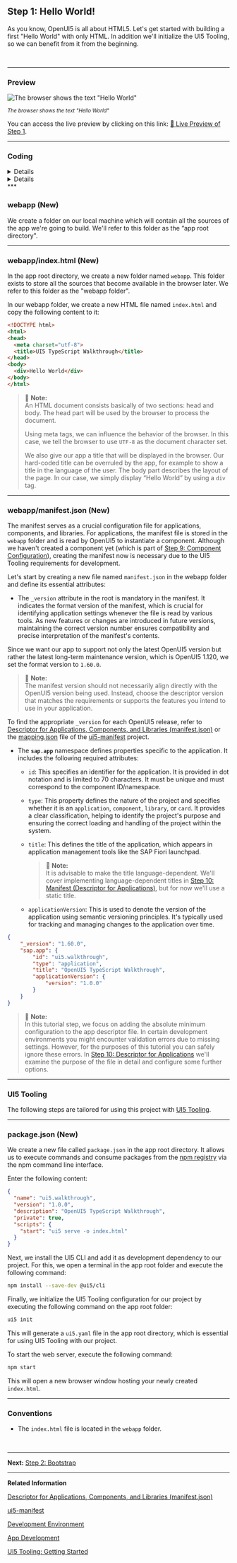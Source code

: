 ## Step 1: Hello World!

As you know, OpenUI5 is all about HTML5. Let's get started with building a first "Hello World" with only HTML. In addition we'll initialize the UI5 Tooling, so we can benefit from it from the beginning.

&nbsp;

***

### Preview


![](assets/loio1dd456361379431aab7e5bcdaaeff00f_LowRes.png "The browser shows the text &quot;Hello World&quot;")

<sup>*The browser shows the text &quot;Hello World&quot;*</sup>

You can access the live preview by clicking on this link: [🔗 Live Preview of Step 1](https://sap-samples.github.io/ui5-typescript-walkthrough/build/01/index.html).

***

### Coding

<details class="ts-only">

You can download the solution for this step here: [📥 Download step 1](https://sap-samples.github.io/ui5-typescript-walkthrough/ui5-typescript-walkthrough-step-01.zip). 

</details>

<details class="js-only">

You can download the solution for this step here: [📥 Download step 1](https://sap-samples.github.io/ui5-typescript-walkthrough/ui5-typescript-walkthrough-step-01-js.zip).

</details>
***

### webapp \(New\)

We create a folder on our local machine which will contain all the sources of the app we're going to build. We'll refer to this folder as the “app root directory".

***

### webapp/index.html \(New\)

In the app root directory, we create a new folder named `webapp`. This folder exists to store all the sources that become available in the browser later. We refer to this folder as the "webapp folder".

In our webapp folder, we create a new HTML file named `index.html` and copy the following content to it:

```html
<!DOCTYPE html>
<html>
<head>
  <meta charset="utf-8">
  <title>UI5 TypeScript Walkthrough</title>
</head>
<body>
  <div>Hello World</div>
</body>
</html>
```

> 📝 **Note:** <br>
> An HTML document consists basically of two sections: head and body. The head part will be used by the browser to process the document.
> 
> Using meta tags, we can influence the behavior of the browser. In this case, we tell the browser to use `UTF-8` as the document character set.
> 
> We also give our app a title that will be displayed in the browser. Our hard-coded title can be overruled by the app, for example to show a title in the language of the user. The body part describes the layout of the page. In our case, we simply display “Hello World” by using a `div` tag.

***

### webapp/manifest.json \(New\)

The manifest serves as a crucial configuration file for applications, components, and libraries. For applications, the manifest file is stored in the `webapp` folder and is read by OpenUI5 to instantiate a component. Although we haven't created a component yet (which is part of [Step 9: Component Configuration](../09/README.md)), creating the manifest now is necessary due to the UI5 Tooling requirements for development.

Let's start by creating a new file named `manifest.json` in the webapp folder and define its essential attributes:

-   The `_version` attribute in the root is mandatory in the manifest. It indicates the format version of the manifest, which is crucial for identifying application settings whenever the file is read by various tools. As new features or changes are introduced in future versions, maintaining the correct version number ensures compatibility and precise interpretation of the manifest's contents. 

Since we want our app to support not only the latest OpenUI5 version but rather the latest long-term maintenance version, which is OpenUI5 1.120, we set the format version to `1.60.0`.

  > 📝  **Note:** <br>
  > The manifest version should not necessarily align directly with the OpenUI5 version being used. Instead, choose the descriptor version that matches the requirements or supports the features you intend to use in your application. 
  
  To find the appropriate `_version` for each OpenUI5 release, refer to [Descriptor for Applications, Components, and Libraries \(manifest.json\)](https://sdk.openui5.org/topic/be0cf40f61184b358b5faedaec98b2da.html) or the [mapping.json](https://github.com/SAP/ui5-manifest/blob/main/mapping.json) file of the [ui5-manifest](https://github.com/SAP/ui5-manifest/) project.

-   The **`sap.app`**  namespace defines properties specific to the application. It includes the following required attributes:

    -   `id`: This specifies an identifier for the application. It is provided in dot notation and is limited to 70 characters. It must be unique and must correspond to the component ID/namespace.

    -   `type`: This property defines the nature of the project and specifies whether it is an `application`, `component`, `library`, or `card`. It provides a clear classification, helping to identify the project's purpose and ensuring the correct loading and handling of the project within the system.

    -   `title`: This defines the title of the application, which appears in application management tools like the SAP Fiori launchpad.

        > 📝 **Note:** <br>
        > It is advisable to make the title language-dependent. We'll cover implementing language-dependent titles in [Step 10: Manifest (Descriptor for Applications)](../10/README.md), but for now we'll use a static title.

    -   `applicationVersion`: This is used to denote the version of the application using semantic versioning principles. It's typically used for tracking and managing changes to the application over time.

```json
{
    "_version": "1.60.0",
    "sap.app": {
        "id": "ui5.walkthrough",
        "type": "application",
        "title": "OpenUI5 TypeScript Walkthrough",
        "applicationVersion": {
            "version": "1.0.0"
        }
    }
}
```

> 📝 **Note:** <br>
> In this tutorial step, we focus on adding the absolute minimum configuration to the app descriptor file. In certain development environments you might encounter validation errors due to missing settings. However, for the purposes of this tutorial you can safely ignore these errors. In [Step 10: Descriptor for Applications](../10/README.md) we'll examine the purpose of the file in detail and configure some further options.

***

### UI5 Tooling

The following steps are tailored for using this project with [UI5 Tooling](https://sap.github.io/ui5-tooling/stable/pages/CLI/#local-vs-global-installation).

***

### package.json \(New\)

We create a new file called `package.json` in the app root directory. It allows us to execute commands and consume packages from the [npm registry](https://www.npmjs.com/) via the npm command line interface.

Enter the following content:

```json
{
  "name": "ui5.walkthrough",
  "version": "1.0.0",
  "description": "OpenUI5 TypeScript Walkthrough",
  "private": true,
  "scripts": {
    "start": "ui5 serve -o index.html"
  }
}

```

Next, we install the UI5 CLI and add it as development dependency to our project. For this, we open a terminal in the app root folder and execute the following command:

```sh
npm install --save-dev @ui5/cli
```

Finally, we initialize the UI5 Tooling configuration for our project by executing the following command on the app root folder: 

```sh
ui5 init
```

This will generate a `ui5.yaml` file in the app root directory, which is essential for using UI5 Tooling with our project.
&nbsp;

To start the web server, execute the following command:

```sh
npm start 
```

This will open a new browser window hosting your newly created `index.html`.

***

### Conventions

-   The `index.html` file is located in the `webapp` folder.

&nbsp;

***

**Next:** [Step 2: Bootstrap](../02/README.md "Before we can do something with UI5, we need to laod and initialize it. This process of loading and initializing UI5 is called bootstrapping. Once this bootstrapping is finished, we simply display an alert.")

***

**Related Information**  

[Descriptor for Applications, Components, and Libraries \(manifest.json\)](https://sdk.openui5.org/topic/be0cf40f61184b358b5faedaec98b2da.html "The descriptor for applications, components, and libraries (in short: app descriptor) is inspired by the WebApplication Manifest concept introduced by the W3C. The descriptor provides a central, machine-readable, and easy-to-access location for storing metadata associated with an application, an application component, or a library.")

[ui5-manifest](https://github.com/SAP/ui5-manifest/tree/main)

[Development Environment](https://sdk.openui5.org/topic/7bb04e05f9484e1b95b38a2e48ecef4f.html "This part of the documentation introduces you to some common and recommended use cases for the installation, configuration, and setup of OpenUI5 development environments.")

[App Development](https://sdk.openui5.org/topic/b1fbe1a22f8d4a5bbb601591e27b68d1 "There are several ways to develop OpenUI5 applications. Select the one that meets the requirements of your projects and your expectations best.")

[UI5 Tooling: Getting Started](https://sap.github.io/ui5-tooling/stable/pages/GettingStarted/)
